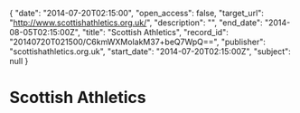 {
  "date": "2014-07-20T02:15:00", 
  "open_access": false, 
  "target_url": "http://www.scottishathletics.org.uk/", 
  "description": "", 
  "end_date": "2014-08-05T02:15:00Z", 
  "title": "Scottish Athletics", 
  "record_id": "20140720T021500/C6kmWXMolakM37+beQ7WpQ==", 
  "publisher": "scottishathletics.org.uk", 
  "start_date": "2014-07-20T02:15:00Z", 
  "subject": null
}

# Scottish Athletics

